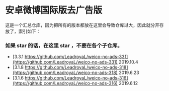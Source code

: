 # 安卓微博国际版去广告版

这是一个汇总仓库，因为把所有的版本都放在这里会导致仓库过大，因此就分开存放了，索引如下：

### 如果 star 的话，在这里 star ，不要在各个子仓库。



- [3.3.1 https://github.com/LeadroyaL/weico-no-ads-331](https://github.com/LeadroyaL/weico-no-ads-331) 2019.10.4
- [3.1.8 https://github.com/LeadroyaL/weico-no-ads-318](https://github.com/LeadroyaL/weico-no-ads-318) 2019.6.23
- [3.1.6 https://github.com/LeadroyaL/weico-no-ads-316](https://github.com/LeadroyaL/weico-no-ads-316) 2019.6.12
